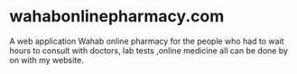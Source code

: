 # wahabonlinepharmacy.com
A web application Wahab online pharmacy for the people who had to wait hours to consult with doctors, lab tests ,online medicine all can be done by on with my website. 
